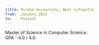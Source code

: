 ```yaml
---
title: Purdue University, West Lafayette
from:  January 2022
to:    Present
---
```


Master of Science in Computer Science.<br>
GPA - 4.0 / 4.0.